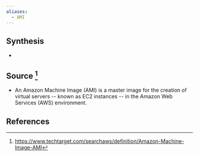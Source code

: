 ```yaml
---
aliases:
  - AMI
---
```

## Synthesis
- 
## Source [^1]
- An Amazon Machine Image (AMI) is a master image for the creation of virtual servers -- known as EC2 instances -- in the Amazon Web Services (AWS) environment.
## References

[^1]: https://www.techtarget.com/searchaws/definition/Amazon-Machine-Image-AMI